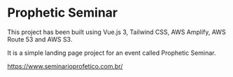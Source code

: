 # Prophetic Seminar

This project has been built using Vue.js 3, Tailwind CSS, AWS Amplify, AWS Route 53 and AWS S3.

It is a simple landing page project for an event called Prophetic Seminar.

https://www.seminarioprofetico.com.br/
